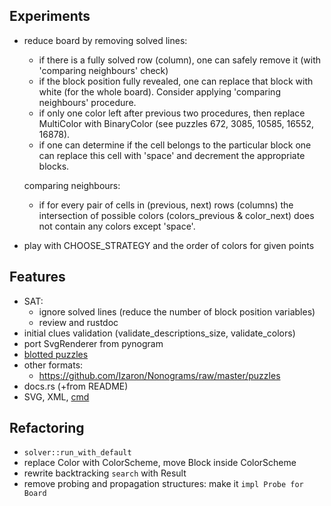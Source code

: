 ## Experiments
- reduce board by removing solved lines:
  - if there is a fully solved row (column), one can safely remove it (with 'comparing neighbours' check)
  - if the block position fully revealed, one can replace that block with white (for the whole board).
  Consider applying 'comparing neighbours' procedure.
  - if only one color left after previous two procedures, then replace MultiColor with BinaryColor
    (see puzzles 672, 3085, 10585, 16552, 16878).
  - if one can determine if the cell belongs to the particular block
    one can replace this cell with 'space' and decrement the appropriate blocks.

  comparing neighbours:
  - if for every pair of cells in (previous, next) rows (columns) the intersection
    of possible colors (colors_previous & color_next) does not contain any colors except 'space'.
- play with CHOOSE_STRATEGY and the order of colors for given points


## Features
- SAT:
  - ignore solved lines (reduce the number of block position variables)
  - review and rustdoc
- initial clues validation (validate_descriptions_size, validate_colors)
- port SvgRenderer from pynogram
- [blotted puzzles](https://webpbn.com/19407)
- other formats:
  - https://github.com/Izaron/Nonograms/raw/master/puzzles
- docs.rs (+from README)
- SVG, XML, [cmd](https://docs.python.org/3/library/cmd.html)


## Refactoring
- `solver::run_with_default`
- replace Color with ColorScheme, move Block inside ColorScheme
- rewrite backtracking `search` with Result
- remove probing and propagation structures: make it `impl Probe for Board`
